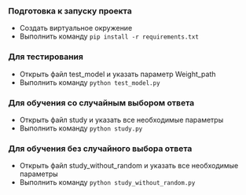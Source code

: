 ### Подготовка к запуску проекта
- Создать виртуальное окружение
- Выполнить команду `pip install -r requirements.txt`

### Для тестирования
- Открыть файл test_model и указать параметр Weight_path
- Выполнить команду `python test_model.py`

### Для обучения со случайным выбором ответа
- Открыть файл study и указать все необходимые параметры 
- Выполнить команду `python study.py`

### Для обучения без случайного выбора ответа
- Открыть файл study_without_random и указать все необходимые параметры 
- Выполнить команду `python study_without_random.py`